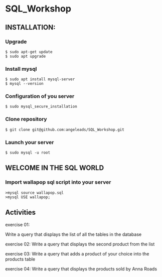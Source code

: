 # SQL_Workshop

## INSTALLATION:

### Upgrade

``` 
$ sudo apt-get update
$ sudo apt upgrade
```
### Install mysql
``` 
$ sudo apt install mysql-server
$ mysql --version
```
### Configuration of you server

``` 
$ sudo mysql_secure_installation
```
### Clone repository

```
$ git clone git@github.com:angeleads/SQL_Workshop.git
```

### Launch your server
``` 
$ sudo mysql -u root
```

## WELCOME IN THE SQL WORLD

### Import wallapop sql script into your server

```
>mysql source wallapop.sql
>mysql USE wallapop;
```

## Activities
exercise 01:

Write a query that displays the list of all the tables in the database

exercise 02:
Write a query that displays the second product from the list

exercise 03:
Write a query that adds a product of your choice into the products table

exercise 04:
Write a query that displays the products sold by Anna Roads